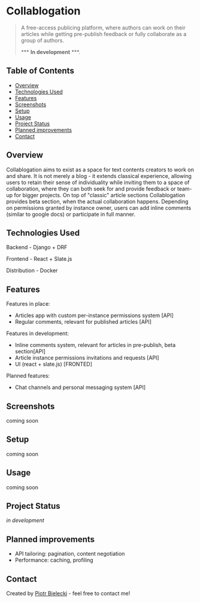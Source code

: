 # Collablogation

> A free-access publicing platform, where authors can work on their articles while getting pre-publish feedback or fully collaborate as a group of authors.
>
> *** **In development** ***.

## Table of Contents

* [Overview](#Overview)
* [Technologies Used](#technologies-used)
* [Features](#features)
* [Screenshots](#screenshots)
* [Setup](#setup)
* [Usage](#usage)
* [Project Status](#project-status)
* [Planned improvements](#planned-improvements)
* [Contact](#contact)

<!-- * [License](#license) -->

## Overview

Collablogation aims to exist as a space for text contents creators to work on and share. It is not merely a blog - it
extends classical experience, allowing users to retain their sense of individuality while inviting them to a space of
collaboration, where they can both seek for and provide feedback or team-up for bigger projects. On top of "classic"
article sections Collablogation provides beta section, when the actual collaboration happens. Depending on permissions
granted by instance owner, users can add inline comments (similar to google docs) or participate in full manner.
<!-- You don't have to answer all the questions - just the ones relevant to your project. -->

## Technologies Used

Backend - Django + DRF

Frontend - React + Slate.js

Distribution - Docker

## Features

Features in place:

- Articles app with custom per-instance permissions system [API]
- Regular comments, relevant for published articles [API]

Features in development:

- Inline comments system, relevant for articles in pre-publish, beta section[API]
- Article instance permissions invitations and requests [API]
- UI (react + slate.js) [FRONTED]

Planned features:

- Chat channels and personal messaging system [API]

## Screenshots

coming soon

## Setup

coming soon <docker-based>

## Usage

coming soon

## Project Status

_in development_

## Planned improvements

- API tailoring: pagination, content negotiation
- Performance: caching, profiling

## Contact

Created by [Piotr Bielecki](bielpiot@gmail.com) - feel free to contact me!


<!-- Optional -->
<!-- ## License -->
<!-- This project is open source and available under the [... License](). -->

<!-- You don't have to include all sections - just the one's relevant to your project -->
